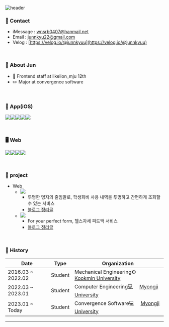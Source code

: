 ![header](https://capsule-render.vercel.app/api?type=waving&color=gradient&height=180&section=header&text=Hi%20I%27m%20JunKyu%20Lee%20👋&fontSize=30&fontColor=FDF5E6&animation=twinkling&fontAlign=25&fontAlignY=40)

### 📌 Contact

- iMessage : [wnsrb0407@hanmail.net](wnsrb0407@hanmail.net)
- Email : [junnkyu22@gmail.com](junnkyu22@gmail.com)
- Velog : [https://velog.io/@junnkyuu](https://velog.io/@junnkyuu)

<br>

### 🌱 About Jun
- 🦁 Frontend staff at likelion_mju 12th
- ✏️ Major at convergence software

<br>

### 🍎 App(iOS)
<img src="https://img.shields.io/badge/Xcode-2379F4?style=for-the-badge&logo=Xcode&logoColor=white"><img src="https://img.shields.io/badge/Swift-E60012?style=for-the-badge&logo=Swift&logoColor=white"><img src="https://img.shields.io/badge/SwiftUI-F05138?style=for-the-badge&logo=Swift&logoColor=white"><img src="https://img.shields.io/badge/combine-FF61F6?style=for-the-badge&logo=Swift&logoColor=white"><img src="https://img.shields.io/badge/Alamofire-EF2D5E?style=for-the-badge&logo=Swift&logoColor=white">

<br>

### 🖥️ Web
<img src="https://img.shields.io/badge/Javascript-F7DF1E?style=for-the-badge&logo=Javascript&logoColor=white"><img src="https://img.shields.io/badge/react-61DAFB?style=for-the-badge&logo=react&logoColor=white"><img src="https://img.shields.io/badge/zustand-FF3366?style=for-the-badge&logo=react&logoColor=white"><img src="https://img.shields.io/badge/tailwindcss-06B6D4?style=for-the-badge&logo=tailwindcss&logoColor=white">


<br>

### 📁 project
- Web
  - [<img src="https://img.shields.io/badge/TomyongJi-181717?style=for-the-badge&logo=Github&logoColor=white">](https://github.com/JunnKyuu/ToMyongJi-front)
    - 투명한 명지의 줄임말로, 학생회비 사용 내역을 투명하고 간편하게 조회할 수 있는 서비스
    - [블로그 정리글](https://velog.io/@junnkyuu/SW%EA%B2%BD%EC%A7%84%EB%8C%80%ED%9A%8C-%ED%94%84%EB%A1%9C%EC%A0%9D%ED%8A%B8-%ED%9B%84%EA%B8%B0)
  - [<img src="https://img.shields.io/badge/Perform-181717?style=for-the-badge&logo=Github&logoColor=white">]([https://github.com/JunnKyuu/ToMyongJi-front](https://github.com/JunnKyuu/perform-front))
    - For your perfect form, 헬스자세 피드백 서비스
    - [블로그 정리글](https://velog.io/@junnkyuu/%EB%A9%8B%EC%9F%81%EC%9D%B4%EC%82%AC%EC%9E%90%EC%B2%98%EB%9F%BC-%ED%95%B4%EC%BB%A4%ED%86%A4-%ED%94%84%EB%A1%9C%EC%A0%9D%ED%8A%B8-%ED%9B%84%EA%B8%B0)


<br>

### 🔭 History

|Date|Type|Organization|
|-----|---|---|
|2016.03 ~ 2022.02|Student|Mechanical Engineering⚙️　 [Kookmin University](https://www.kookmin.ac.kr/comm/html/user/temp_page.do)|
|2022.03 ~ 2023.01|Student|Computer Engineering💻　 [Myongji University](https://www.mju.ac.kr/sites/mjukr/intro/intro.html)|
|2023.01 ~ Today|Student|Convergence Software💻　 [Myongji University](https://www.mju.ac.kr/sites/mjukr/intro/intro.html)|
---
